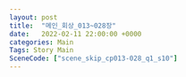 ```yaml
---
layout: post
title:  "메인_회상_013~028장"
date:   2022-02-11 22:00:00 +0000
categories: Main
Tags: Story Main
SceneCode: ["scene_skip_cp013-028_q1_s10"]
---
```

